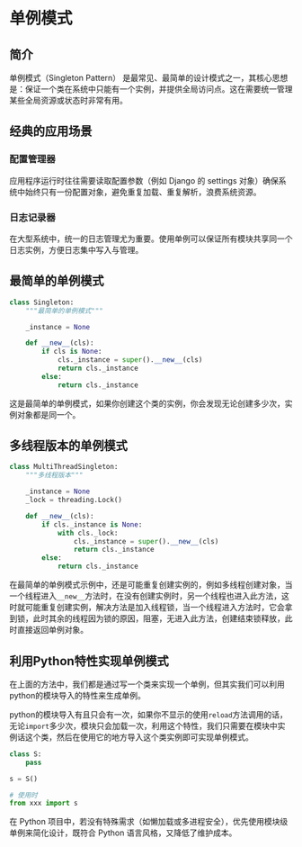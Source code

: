 # 单例模式

## 简介
单例模式（Singleton Pattern） 是最常见、最简单的设计模式之一，其核心思想是：保证一个类在系统中只能有一个实例，并提供全局访问点。这在需要统一管理某些全局资源或状态时非常有用。

## 经典的应用场景

### 配置管理器

应用程序运行时往往需要读取配置参数（例如 Django 的 settings 对象）确保系统中始终只有一份配置对象，避免重复加载、重复解析，浪费系统资源。

### 日志记录器

在大型系统中，统一的日志管理尤为重要。使用单例可以保证所有模块共享同一个日志实例，方便日志集中写入与管理。

## 最简单的单例模式

```python
class Singleton:
    """最简单的单例模式"""

    _instance = None

    def __new__(cls):
        if cls is None:
            cls._instance = super().__new__(cls)
            return cls._instance
        else:
            return cls._instance
```

这是最简单的单例模式，如果你创建这个类的实例，你会发现无论创建多少次，实例对象都是同一个。

## 多线程版本的单例模式

```python
class MultiThreadSingleton:
    """多线程版本"""

    _instance = None
    _lock = threading.Lock()

    def __new__(cls):
        if cls._instance is None:
            with cls._lock:
                cls._instance = super().__new__(cls)
                return cls._instance
        else:
            return cls._instance
```

在最简单的单例模式示例中，还是可能重复创建实例的，例如多线程创建对象，当一个线程进入`__new__`方法时，在没有创建实例时，另一个线程也进入此方法，这时就可能重复创建实例，解决方法是加入线程锁，当一个线程进入方法时，它会拿到锁，此时其余的线程因为锁的原因，阻塞，无进入此方法，创建结束锁释放，此时直接返回单例对象。

## 利用Python特性实现单例模式

在上面的方法中，我们都是通过写一个类来实现一个单例，但其实我们可以利用python的模块导入的特性来生成单例。

python的模块导入有且只会有一次，如果你不显示的使用`reload`方法调用的话，无论`import`多少次，模块只会加载一次，利用这个特性，我们只需要在模块中实例话这个类，然后在使用它的地方导入这个类实例即可实现单例模式。

```python
class S:
    pass

s = S()

# 使用时
from xxx import s
```

在 Python 项目中，若没有特殊需求（如懒加载或多进程安全），优先使用模块级单例来简化设计，既符合 Python 语言风格，又降低了维护成本。
